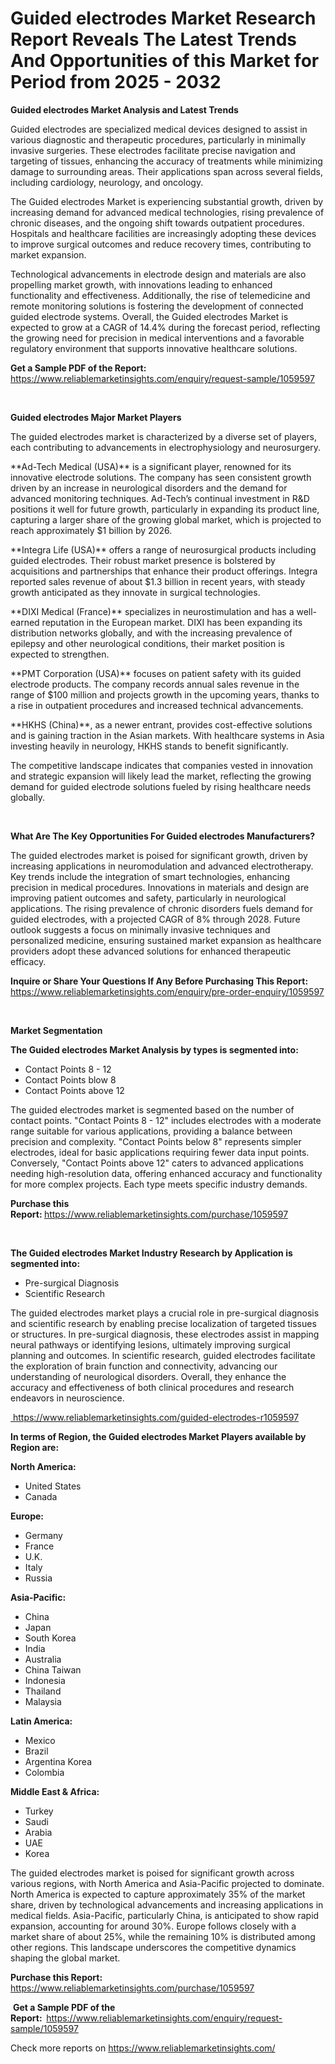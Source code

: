 <p><h1>Guided electrodes Market Research Report Reveals The Latest Trends And Opportunities of this Market for Period from 2025 - 2032</h1></p><p><strong>Guided electrodes Market Analysis and Latest Trends</strong></p>
<p><p>Guided electrodes are specialized medical devices designed to assist in various diagnostic and therapeutic procedures, particularly in minimally invasive surgeries. These electrodes facilitate precise navigation and targeting of tissues, enhancing the accuracy of treatments while minimizing damage to surrounding areas. Their applications span across several fields, including cardiology, neurology, and oncology. </p><p>The Guided electrodes Market is experiencing substantial growth, driven by increasing demand for advanced medical technologies, rising prevalence of chronic diseases, and the ongoing shift towards outpatient procedures. Hospitals and healthcare facilities are increasingly adopting these devices to improve surgical outcomes and reduce recovery times, contributing to market expansion. </p><p>Technological advancements in electrode design and materials are also propelling market growth, with innovations leading to enhanced functionality and effectiveness. Additionally, the rise of telemedicine and remote monitoring solutions is fostering the development of connected guided electrode systems. Overall, the Guided electrodes Market is expected to grow at a CAGR of 14.4% during the forecast period, reflecting the growing need for precision in medical interventions and a favorable regulatory environment that supports innovative healthcare solutions.</p></p>
<p><strong>Get a Sample PDF of the Report:&nbsp;</strong> <a href="https://www.reliablemarketinsights.com/enquiry/request-sample/1059597?utm_campaign=3218&utm_medium=2&utm_source=Github&utm_content=ia&utm_term=22032025&utm_id=guided-electrodes">https://www.reliablemarketinsights.com/enquiry/request-sample/1059597</a></p>
<p>&nbsp;</p>
<p><strong>Guided electrodes Major Market Players</strong></p>
<p><p>The guided electrodes market is characterized by a diverse set of players, each contributing to advancements in electrophysiology and neurosurgery. </p><p>**Ad-Tech Medical (USA)** is a significant player, renowned for its innovative electrode solutions. The company has seen consistent growth driven by an increase in neurological disorders and the demand for advanced monitoring techniques. Ad-Tech’s continual investment in R&D positions it well for future growth, particularly in expanding its product line, capturing a larger share of the growing global market, which is projected to reach approximately $1 billion by 2026.</p><p>**Integra Life (USA)** offers a range of neurosurgical products including guided electrodes. Their robust market presence is bolstered by acquisitions and partnerships that enhance their product offerings. Integra reported sales revenue of about $1.3 billion in recent years, with steady growth anticipated as they innovate in surgical technologies.</p><p>**DIXI Medical (France)** specializes in neurostimulation and has a well-earned reputation in the European market. DIXI has been expanding its distribution networks globally, and with the increasing prevalence of epilepsy and other neurological conditions, their market position is expected to strengthen.</p><p>**PMT Corporation (USA)** focuses on patient safety with its guided electrode products. The company records annual sales revenue in the range of $100 million and projects growth in the upcoming years, thanks to a rise in outpatient procedures and increased technical advancements.</p><p>**HKHS (China)**, as a newer entrant, provides cost-effective solutions and is gaining traction in the Asian markets. With healthcare systems in Asia investing heavily in neurology, HKHS stands to benefit significantly.</p><p>The competitive landscape indicates that companies vested in innovation and strategic expansion will likely lead the market, reflecting the growing demand for guided electrode solutions fueled by rising healthcare needs globally.</p></p>
<p>&nbsp;</p>
<p><strong>What Are The Key Opportunities For Guided electrodes Manufacturers?</strong></p>
<p><p>The guided electrodes market is poised for significant growth, driven by increasing applications in neuromodulation and advanced electrotherapy. Key trends include the integration of smart technologies, enhancing precision in medical procedures. Innovations in materials and design are improving patient outcomes and safety, particularly in neurological applications. The rising prevalence of chronic disorders fuels demand for guided electrodes, with a projected CAGR of 8% through 2028. Future outlook suggests a focus on minimally invasive techniques and personalized medicine, ensuring sustained market expansion as healthcare providers adopt these advanced solutions for enhanced therapeutic efficacy.</p></p>
<p><strong>Inquire or Share Your Questions If Any Before Purchasing This Report:</strong> <a href="https://www.reliablemarketinsights.com/enquiry/pre-order-enquiry/1059597?utm_campaign=3218&utm_medium=2&utm_source=Github&utm_content=ia&utm_term=22032025&utm_id=guided-electrodes">https://www.reliablemarketinsights.com/enquiry/pre-order-enquiry/1059597</a></p>
<p>&nbsp;</p>
<p><strong>Market Segmentation</strong></p>
<p><strong>The Guided electrodes Market Analysis by types is segmented into:</strong></p>
<p><ul><li>Contact Points 8 - 12</li><li>Contact Points blow 8</li><li>Contact Points above 12</li></ul></p>
<p><p>The guided electrodes market is segmented based on the number of contact points. "Contact Points 8 - 12" includes electrodes with a moderate range suitable for various applications, providing a balance between precision and complexity. "Contact Points below 8" represents simpler electrodes, ideal for basic applications requiring fewer data input points. Conversely, "Contact Points above 12" caters to advanced applications needing high-resolution data, offering enhanced accuracy and functionality for more complex projects. Each type meets specific industry demands.</p></p>
<p><strong>Purchase this Report:&nbsp;</strong><a href="https://www.reliablemarketinsights.com/purchase/1059597?utm_campaign=3218&utm_medium=2&utm_source=Github&utm_content=ia&utm_term=22032025&utm_id=guided-electrodes">https://www.reliablemarketinsights.com/purchase/1059597</a></p>
<p>&nbsp;</p>
<p><strong>The Guided electrodes Market Industry Research by Application is segmented into:</strong></p>
<p><ul><li>Pre-surgical Diagnosis</li><li>Scientific Research</li></ul></p>
<p><p>The guided electrodes market plays a crucial role in pre-surgical diagnosis and scientific research by enabling precise localization of targeted tissues or structures. In pre-surgical diagnosis, these electrodes assist in mapping neural pathways or identifying lesions, ultimately improving surgical planning and outcomes. In scientific research, guided electrodes facilitate the exploration of brain function and connectivity, advancing our understanding of neurological disorders. Overall, they enhance the accuracy and effectiveness of both clinical procedures and research endeavors in neuroscience.</p></p>
<p><a href="https://www.reliablemarketinsights.com/guided-electrodes-r1059597?utm_campaign=3218&utm_medium=2&utm_source=Github&utm_content=ia&utm_term=22032025&utm_id=guided-electrodes">&nbsp;https://www.reliablemarketinsights.com/guided-electrodes-r1059597</a></p>
<p><strong>In terms of Region, the Guided electrodes Market Players available by Region are:</strong></p>
<p>
    <p> <strong> North America: </strong>
        <ul>
            <li>United States</li>
            <li>Canada</li>
        </ul>
        </p> 
    <p> <strong> Europe: </strong>
        <ul>
            <li>Germany</li>
            <li>France</li>
            <li>U.K.</li>
            <li>Italy</li>
            <li>Russia</li>
        </ul>
        </p> 
    <p> <strong> Asia-Pacific: </strong>
        <ul>
            <li>China</li>
            <li>Japan</li>
            <li>South Korea</li>
            <li>India</li>
            <li>Australia</li>
            <li>China Taiwan</li>
            <li>Indonesia</li>
            <li>Thailand</li>
            <li>Malaysia</li>
        </ul>
        </p> 
    <p> <strong> Latin America: </strong>
        <ul>
            <li>Mexico</li>
            <li>Brazil</li>
            <li>Argentina Korea</li>
            <li>Colombia</li>
        </ul>
        </p> 
    <p> <strong> Middle East & Africa: </strong>
        <ul>
            <li>Turkey</li>
            <li>Saudi</li>
            <li>Arabia</li>
            <li>UAE</li>
            <li>Korea</li>
        </ul>
    </p>
    </p>
<p><p>The guided electrodes market is poised for significant growth across various regions, with North America and Asia-Pacific projected to dominate. North America is expected to capture approximately 35% of the market share, driven by technological advancements and increasing applications in medical fields. Asia-Pacific, particularly China, is anticipated to show rapid expansion, accounting for around 30%. Europe follows closely with a market share of about 25%, while the remaining 10% is distributed among other regions. This landscape underscores the competitive dynamics shaping the global market.</p></p>
<p><strong>Purchase this Report: </strong><a href="https://www.reliablemarketinsights.com/purchase/1059597?utm_campaign=3218&utm_medium=2&utm_source=Github&utm_content=ia&utm_term=22032025&utm_id=guided-electrodes">https://www.reliablemarketinsights.com/purchase/1059597</a></p>
<p>&nbsp;<strong>Get a Sample PDF of the Report:&nbsp;&nbsp;</strong><a href="https://www.reliablemarketinsights.com/enquiry/request-sample/1059597?utm_campaign=3218&utm_medium=2&utm_source=Github&utm_content=ia&utm_term=22032025&utm_id=guided-electrodes">https://www.reliablemarketinsights.com/enquiry/request-sample/1059597</a></p>
<p><strong></strong></p>
<p>Check more reports on <a href="https://www.reliablemarketinsights.com/?utm_campaign=3218&utm_medium=2&utm_source=Github&utm_content=ia&utm_term=22032025&utm_id=guided-electrodes">https://www.reliablemarketinsights.com/</a></p>
